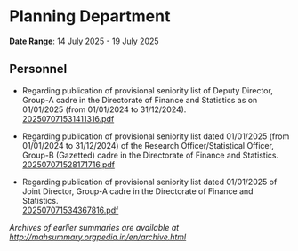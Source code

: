 # Planning Department

**Date Range**: 14 July 2025 - 19 July 2025


## Personnel
- Regarding publication of provisional seniority list of Deputy Director, Group-A cadre in the Directorate of Finance and Statistics as on 01/01/2025 (from 01/01/2024 to 31/12/2024).\
  [202507071531411316.pdf](https://gr.maharashtra.gov.in/Site/Upload/Government%20Resolutions/English/202507071531411316.pdf)

- Regarding publication of provisional seniority list dated 01/01/2025 (from 01/01/2024 to 31/12/2024) of the Research Officer/Statistical Officer, Group-B (Gazetted) cadre in the Directorate of Finance and Statistics.\
  [202507071528171716.pdf](https://gr.maharashtra.gov.in/Site/Upload/Government%20Resolutions/English/202507071528171716.pdf)

- Regarding publication of provisional seniority list dated 01/01/2025 of Joint Director, Group-A cadre in the Directorate of Finance and Statistics.\
  [202507071534367816.pdf](https://gr.maharashtra.gov.in/Site/Upload/Government%20Resolutions/English/202507071534367816.pdf)


*Archives of earlier summaries are available at http://mahsummary.orgpedia.in/en/archive.html*